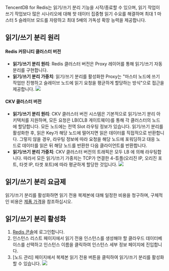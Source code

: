 TencentDB for Redis는 읽기/쓰기 분리 기능을 시작/종료할 수 있으며, 읽기 작업이 쓰기 작업보다 많은 시나리오에 대해 핫 데이터 집중형 읽기 수요를 해결하며 최대 1 마스터 5 슬레이브 모드를 자랑하고 최대 5배의 가독성 확장 능력을 제공합니다.

## 읽기/쓰기 분리 원리

#### Redis 커뮤니티 클러스터 버전
- **읽기/쓰기 분리 원리**: Redis 클러스터 버전은 Proxy 레이어를 통해 읽기/쓰기 자동 분리를 구현합니다.
- **읽기/쓰기 분리 가중치**: 읽기/쓰기 분리를 활성화한 Proxy는 "마스터 노드에 쓰기 작업만 진행하고 슬레이브 노드에 읽기 요청을 평균하게 할당하는 방식"으로 접근을 제공합니다.
![](https://main.qcloudimg.com/raw/c6965cce2e652177ad04696df57b9456.jpg)

#### CKV 클러스터 버전
- **읽기/쓰기 분리 원리**: CKV 클러스터 버전 시스템은 기본적으로 읽기/쓰기 분리 아키텍처를 지원하며, 모든 요청은 LB(CLB 게이트웨이)를 통해 각 클러스터의 노드에 할당합니다. 모든 노드에는 전역 Slot 라우팅 정보가 있습니다. 읽기/쓰기 분리를 활성화한 후, 읽은 Key가 해당 노드에 떨어지면 읽은 데이터를 직접적으로 반환합니다. 그렇지 않을 경우, 라우팅 정보에 따라 요청을 해당 노드에 포워딩하고 대응 노드로 데이터를 읽은 뒤 해당 노드를 반환한 다음 클라이언트를 반환합니다.
- **읽기/쓰기 분리 가중치**: CKV 클러스터 버전의 트래픽은 모두 LB 에 의해 라우팅합니다. 따라서 모든 읽기/쓰기 가중치는 TCP가 연결한 4-튜플(오리진 IP, 오리진 포트, 타겟 IP, 타겟 포트)에 따라 평균하게 할당한 것입니다.
![](https://main.qcloudimg.com/raw/1f07c6b9437fbcb2fbff10bffca2f29d.jpg)

## 읽기/쓰기 분리 요금제
읽기/쓰기 분리를 활성화하면 읽기 전용 복제본에 대해 일정한 비용을 청구하며, 구체적인 비용은 [제품 가격](https://cloud.tencent.com/document/product/239/9894)을 참조하십시오.

## 읽기/쓰기 분리 활성화
1. [Redis 콘솔](https://console.cloud.tencent.com/redis)에 로그인합니다.
2. 인스턴스 리스트 페이지에서 읽기 전용 인스턴스를 생성해야 할 클라우드 데이터베이스를 선택하고 인스턴스 이름을 클릭하여 인스턴스 세부 정보 페이지에 진입합니다.
3. [노드 관리] 페이지에서 복제본 읽기 전용 버튼을 클릭하여 읽기/쓰기 분리를 활성화할 수 있습니다.
![](https://main.qcloudimg.com/raw/31acc5f160e4b4160f9b79a890990200.png)
